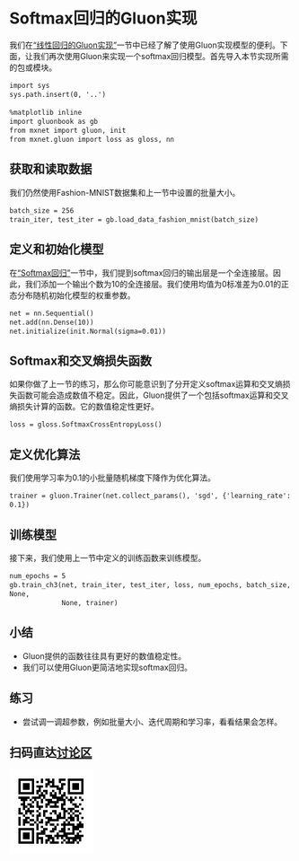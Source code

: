 # Softmax回归的Gluon实现

我们在[“线性回归的Gluon实现”](linear-regression-gluon.md)一节中已经了解了使用Gluon实现模型的便利。下面，让我们再次使用Gluon来实现一个softmax回归模型。首先导入本节实现所需的包或模块。

```{.python .input  n=1}
import sys
sys.path.insert(0, '..')

%matplotlib inline
import gluonbook as gb
from mxnet import gluon, init
from mxnet.gluon import loss as gloss, nn
```

## 获取和读取数据

我们仍然使用Fashion-MNIST数据集和上一节中设置的批量大小。

```{.python .input  n=2}
batch_size = 256
train_iter, test_iter = gb.load_data_fashion_mnist(batch_size)
```

## 定义和初始化模型

在[“Softmax回归”](softmax-regression.md)一节中，我们提到softmax回归的输出层是一个全连接层。因此，我们添加一个输出个数为10的全连接层。我们使用均值为0标准差为0.01的正态分布随机初始化模型的权重参数。

```{.python .input  n=3}
net = nn.Sequential()
net.add(nn.Dense(10))
net.initialize(init.Normal(sigma=0.01))
```

## Softmax和交叉熵损失函数

如果你做了上一节的练习，那么你可能意识到了分开定义softmax运算和交叉熵损失函数可能会造成数值不稳定。因此，Gluon提供了一个包括softmax运算和交叉熵损失计算的函数。它的数值稳定性更好。

```{.python .input  n=4}
loss = gloss.SoftmaxCrossEntropyLoss()
```

## 定义优化算法

我们使用学习率为0.1的小批量随机梯度下降作为优化算法。

```{.python .input  n=5}
trainer = gluon.Trainer(net.collect_params(), 'sgd', {'learning_rate': 0.1})
```

## 训练模型

接下来，我们使用上一节中定义的训练函数来训练模型。

```{.python .input  n=6}
num_epochs = 5
gb.train_ch3(net, train_iter, test_iter, loss, num_epochs, batch_size, None,
             None, trainer)
```

## 小结

* Gluon提供的函数往往具有更好的数值稳定性。
* 我们可以使用Gluon更简洁地实现softmax回归。

## 练习

* 尝试调一调超参数，例如批量大小、迭代周期和学习率，看看结果会怎样。

## 扫码直达[讨论区](https://discuss.gluon.ai/t/topic/740)

![](../img/qr_softmax-regression-gluon.svg)
